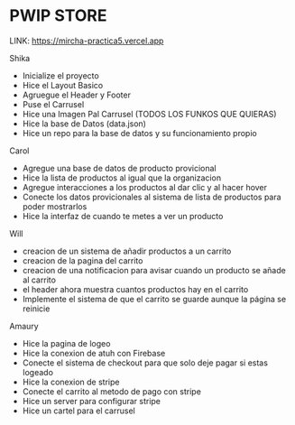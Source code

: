 # PWIP STORE

LINK: https://mircha-practica5.vercel.app

Shika 

- Inicialize el proyecto
- Hice el Layout Basico
- Agruegue el Header y Footer
- Puse el Carrusel
- Hice una Imagen Pal Carrusel (TODOS LOS FUNKOS QUE QUIERAS)
- Hice la base de Datos (data.json)
- Hice un repo para la base de datos y su funcionamiento propio

Carol
- Agregue una base de datos de producto provicional
- Hice la lista de productos al igual que la organizacion
- Agregue interacciones a los productos al dar clic y al hacer hover
- Conecte los datos provicionales al sistema de lista de productos para poder mostrarlos
- Hice la interfaz de cuando te metes a ver un producto
  
Will

- creacion de un sistema de añadir productos a un carrito
- creacion de la pagina del carrito
- creacion de una notificacion para avisar cuando un producto se añade al carrito
- el header ahora muestra cuantos productos hay en el carrito
- Implemente el sistema de que el carrito se guarde aunque la página se reinicie

Amaury

- Hice la pagina de logeo
- Hice la conexion de atuh con Firebase
- Conecte el sistema de checkout para que solo deje pagar si estas logeado
- Hice la conexion de stripe
- Conecte el carrito al metodo de pago con stripe
- Hice un server para configurar stripe
- Hice un cartel para el carrusel
